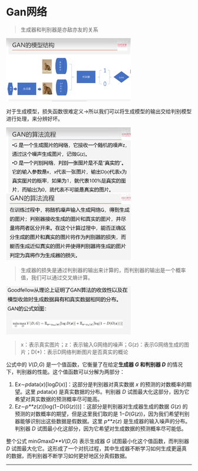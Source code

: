# Gan网络

> 生成器和判别器是亦敌亦友的关系

<img src="img_1.png" alt="img_1.png" style="zoom:33%;" />

对于生成模型，损失函数很难定义->所以我们可以将生成模型的输出交给判别模型进行处理，来分辨好坏。

<img src="img_2.png" alt="img_2.png" style="zoom:33%;" />

<img src="img_3.png" alt="img_3.png" style="zoom:33%;" />



> 生成器的损失是通过判别器的输出来计算的，而判别器的输出是一个概率值，我们可以通过交叉熵计算。

<img src="img_4.png" alt="img_4.png" style="zoom:33%;" />

> x：表示真实图片；z：表示输入G网络的噪声；G(z)：表示G网络生成的图片；D(*)：表示D网络判断图片是否真实的概论

公式中的 *V*(*D*,*G*) 是一个值函数，它衡量了在给定**生成器 *G* 和判别器 *D*** 的情况下，判别器的性能。这个值函数可以分解为两部分：

1. E*x*∼*p*data(*x*)[log*D*(*x*)]：这部分是判别器对真实数据 *x* 的预测的对数概率的期望。这里 *p*data(*x*) 是真实数据的分布。判别器 *D* 试图最大化这部分，因为它希望对真实数据的预测概率尽可能高。
2. E*z*∼*p**z*(*z*)[log(1−*D*(*G*(*z*)))]：这部分是判别器对生成器生成的数据 *G*(*z*) 的预测的对数概率的期望，但是这里我们取的是 1−*D*(*G*(*z*))，因为我们希望判别器能够识别出这些数据是假数据。这里 *p**z*(*z*) 是生成器的输入噪声的分布。判别器 *D* 试图最小化这部分，因为它希望对生成数据的预测概率尽可能低。

整个公式 min*G*max*D**V*(*D*,*G*) 表示生成器 *G* 试图最小化这个值函数，而判别器 *D* 试图最大化它。这形成了一个对抗过程，其中生成器不断学习如何生成更逼真的数据，而判别器不断学习如何更好地区分真假数据。

<hr/>












